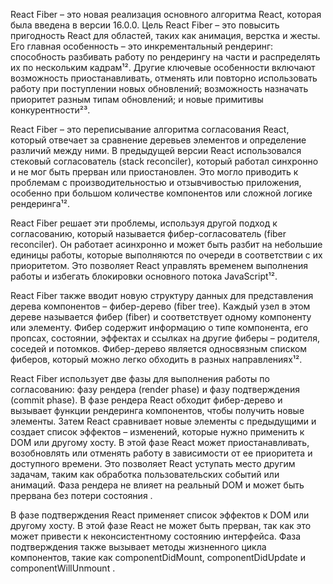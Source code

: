 React Fiber – это новая реализация основного алгоритма React, которая была введена в версии 16.0.0. Цель React Fiber – это повысить пригодность React для областей, таких как анимация, верстка и жесты. Его главная особенность – это инкрементальный рендеринг: способность разбивать работу по рендерингу на части и распределять их по нескольким кадрам¹². Другие ключевые особенности включают возможность приостанавливать, отменять или повторно использовать работу при поступлении новых обновлений; возможность назначать приоритет разным типам обновлений; и новые примитивы конкурентности²³.

React Fiber – это переписывание алгоритма согласования React, который отвечает за сравнение деревьев элементов и определение различий между ними. В предыдущей версии React использовался стековый согласователь (stack reconciler), который работал синхронно и не мог быть прерван или приостановлен. Это могло приводить к проблемам с производительностью и отзывчивостью приложения, особенно при большом количестве компонентов или сложной логике рендеринга¹².

React Fiber решает эти проблемы, используя другой подход к согласованию, который называется фибер-согласователь (fiber reconciler). Он работает асинхронно и может быть разбит на небольшие единицы работы, которые выполняются по очереди в соответствии с их приоритетом. Это позволяет React управлять временем выполнения работы и избегать блокировки основного потока JavaScript¹².

React Fiber также вводит новую структуру данных для представления дерева компонентов – фибер-дерево (fiber tree). Каждый узел в этом дереве называется фибер (fiber) и соответствует одному компоненту или элементу. Фибер содержит информацию о типе компонента, его пропсах, состоянии, эффектах и ссылках на другие фиберы – родителя, соседей и потомков. Фибер-дерево является односвязным списком фиберов, который можно легко обходить в разных направлениях¹².

React Fiber использует две фазы для выполнения работы по согласованию: фазу рендера (render phase) и фазу подтверждения (commit phase). В фазе рендера React обходит фибер-дерево и вызывает функции рендеринга компонентов, чтобы получить новые элементы. Затем React сравнивает новые элементы с предыдущими и создает список эффектов – изменений, которые нужно применить к DOM или другому хосту. В этой фазе React может приостанавливать, возобновлять или отменять работу в зависимости от ее приоритета и доступного времени. Это позволяет React уступать место другим задачам, таким как обработка пользовательских событий или анимаций. Фаза рендера не влияет на реальный DOM и может быть прервана без потери состояния .

В фазе подтверждения React применяет список эффектов к DOM или другому хосту. В этой фазе React не может быть прерван, так как это может привести к неконсистентному состоянию интерфейса. Фаза подтверждения также вызывает методы жизненного цикла компонентов, такие как componentDidMount, componentDidUpdate и componentWillUnmount .